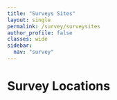 ```yaml
---
title: "Surveys Sites"
layout: single
permalink: /survey/surveysites
author_profile: false
classes: wide
sidebar:
  nav: "survey"
---
```


# Survey Locations